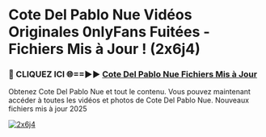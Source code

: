 # Cote Del Pablo Nue Vidéos Originales 0nlyFans Fuitées - Fichiers Mis à Jour ! (2x6j4)

<h3>🔴 CLIQUEZ ICI 🌐==►► <a href="https://tinyurl.com/2pmr4ezf" rel="nofollow">Cote Del Pablo Nue Fichiers Mis à Jour</a></h3>

Obtenez Cote Del Pablo Nue et tout le contenu. Vous pouvez maintenant accéder à toutes les vidéos et photos de Cote Del Pablo Nue. Nouveaux fichiers mis à jour 2025

[![2x6j4](https://i.imgur.com/6SNvagu.gif)](https://tinyurl.com/2pmr4ezf)

